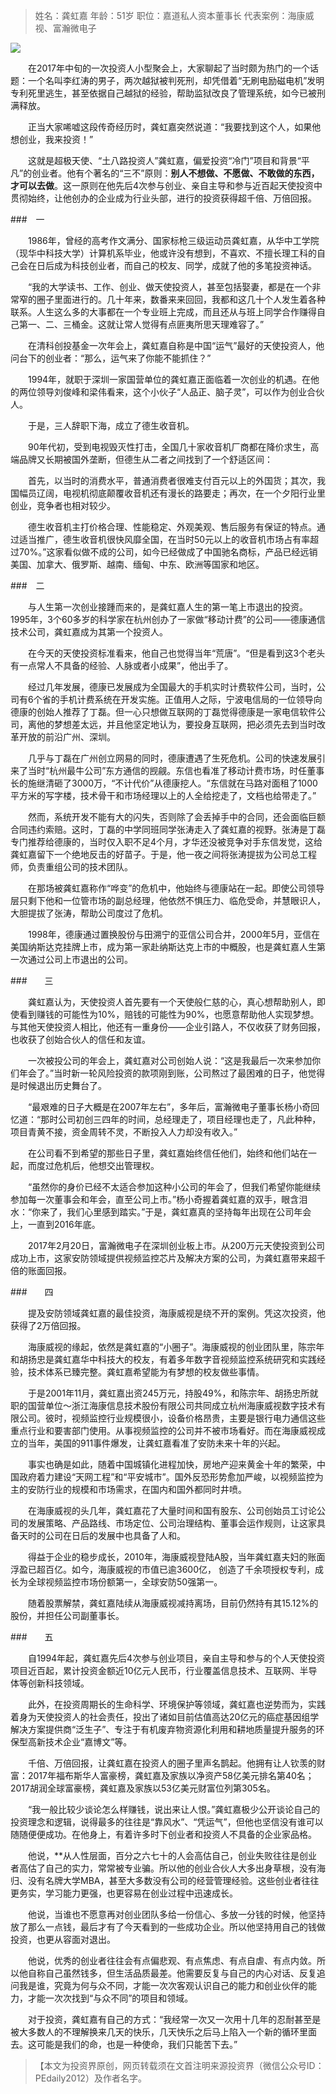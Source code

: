 > 姓名：龚虹嘉
> 年龄：51岁
> 职位：嘉道私人资本董事长
> 代表案例：海康威视、富瀚微电子

![](./_image/2019-04-26-00-07-12.png)

　　在2017年中旬的一次投资人小型聚会上，大家聊起了当时颇为热门的一个话题：一个名叫李红涛的男子，两次越狱被判死刑，却凭借着“无刷电励磁电机”发明专利死里逃生，甚至依据自己越狱的经验，帮助监狱改良了管理系统，如今已被刑满释放。

　　正当大家唏嘘这段传奇经历时，龚虹嘉突然说道：“我要找到这个人，如果他想创业，我来投资！”

　　这就是超极天使、“土八路投资人”龚虹嘉，偏爱投资“冷门”项目和背景“平凡”的创业者。他有个著名的“三不”原则：**别人不想做、不愿做、不敢做的东西，才可以去做**。这一原则在他先后4次参与创业、亲自主导和参与近百起天使投资中贯彻始终，让他创办的企业成为行业头部，进行的投资获得超千倍、万倍回报。

###　一

　　1986年，曾经的高考作文满分、国家标枪三级运动员龚虹嘉，从华中工学院（现华中科技大学）计算机系毕业，他或许没有想到，不喜欢、不擅长理工科的自己会在日后成为科技创业者，而自己的校友、同学，成就了他的多笔投资神话。

　　“我的大学读书、工作、创业、做天使投资人，甚至包括娶妻，都是在一个非常窄的圈子里面进行的。几十年来，数番来来回回，我都和这几十个人发生着各种联系。人生这么多的大事都在一个专业班上完成，而且还从与班上同学合作赚得自己第一、二、三桶金。这就让常人觉得有点匪夷所思天理难容了。”

　　在清科创投基金一次年会上，龚虹嘉自称是中国“运气”最好的天使投资人，他问台下的创业者：“那么，运气来了你能不能抓住？”

　　1994年，就职于深圳一家国营单位的龚虹嘉正面临着一次创业的机遇。在他的两位领导刘俊峰和梁伟看来，这个小伙子“人品正、脑子灵”，可以作为创业合伙人。

　　于是，三人辞职下海，成立了德生收音机。

　　90年代初，受到电视毁灭性打击，全国几十家收音机厂商都在降价求生，高端品牌又长期被国外垄断，但德生从二者之间找到了一个舒适区间：

　　首先，以当时的消费水平，普通消费者很难支付百元以上的外国货；其次，我国幅员辽阔，电视机彻底颠覆收音机还有漫长的路要走；再次，在一个夕阳行业里创业，竞争者也相对较少。

　　德生收音机主打价格合理、性能稳定、外观美观、售后服务有保证的特点。通过适当推广，德生收音机很快风靡全国，在当时50元以上的收音机市场占有率超过70%。”这家看似做不成的公司，如今已经做成了中国驰名商标，产品已经远销美国、加拿大、俄罗斯、越南、缅甸、中东、欧洲等国家和地区。

###　二

　　与人生第一次创业接踵而来的，是龚虹嘉人生的第一笔上市退出的投资。1995年，3个60多岁的科学家在杭州创办了一家做“移动计费”的公司——德康通信技术公司，龚虹嘉成为其第一个投资人。

　　在今天的天使投资标准看来，他自己也觉得当年“荒唐”。“但是看到这3个老头有一点常人不具备的经验、人脉或者小成果”，他出手了。

　　经过几年发展，德康已发展成为全国最大的手机实时计费软件公司，当时，公司有6个省的手机计费系统在开发实施。正值用人之际，宁波电信局的一位领导向德康的创始人推荐了丁磊。但一心只想做互联网的丁磊觉得德康是一家电信软件公司，离他的梦想差太远，并且他坚定地认为，要投身互联网，把必须先去到当时改革开放的前沿广州、深圳。

　　几乎与丁磊在广州创立网易的同时，德康遭遇了生死危机。公司的快速发展引来了当时“杭州最牛公司”东方通信的觊觎。东信也看准了移动计费市场，时任董事长的施继清砸了3000万，“不计代价”从德康挖人。“东信就在马路对面租了1000平方米的写字楼，技术骨干和市场经理以上的人全给挖走了，文档也给带走了。”

　　然而，系统开发不能有大的闪失，否则除了会丢掉手中的合同，还会面临巨额合同违约索赔。这时，丁磊的中学同班同学张涛走入了龚虹嘉的视野。张涛是丁磊专门推荐给德康的，当时仅入职不足4个月，才华还没被竞争对手东信发觉，这给龚虹嘉留下一个绝地反击的好苗子。于是，他一夜之间将张涛提拔为公司总工程师，负责重组公司的技术团队。

　　在那场被龚虹嘉称作“哗变”的危机中，他始终与德康站在一起。即使公司领导层只剩下他和一位管市场的副总经理，他依然不惧压力、临危受命，并慧眼识人，大胆提拔了张涛，帮助公司度过了危机。

　　1998年，德康通过置换股份与田溯宁的亚信公司合并，2000年5月，亚信在美国纳斯达克挂牌上市，成为第一家赴纳斯达克上市的中概股，也是龚虹嘉人生第一次通过公司上市退出的公司。

###　　三

　　龚虹嘉认为，天使投资人首先要有一个天使般仁慈的心，真心想帮助别人，即使看到赚钱的可能性为10%，赔钱的可能性为90%，也愿意帮助他人实现梦想。与其他天使投资人相比，他还有一重身份——企业引路人，不仅收获了财务回报，也收获了创始合伙人的信任和友谊。

　　一次被投公司的年会上，龚虹嘉对公司创始人说：“这是我最后一次来参加你们年会了。”当时新一轮风险投资的款项刚到账，公司熬过了最困难的日子，他觉得是时候退出历史舞台了。

　　“最艰难的日子大概是在2007年左右”，多年后，富瀚微电子董事长杨小奇回忆道：“那时公司初创三四年的时间，总经理走了，项目经理也走了，凡此种种，项目青黄不接，资金周转不灵，不断投入人力却没有收入。”

　　在公司看不到希望的那些日子里，龚虹嘉始终信任他们，始终和他们站在一起，而度过危机后，他想交出管理权。

　　“虽然你的身价已经不太适合参加这种小公司的年会了，但我们希望你能继续参加每一次董事会和年会，直至公司上市。”杨小奇握着龚虹嘉的双手，眼含泪水：“你来了，我们心里感到踏实。”于是，龚虹嘉真的坚持每年出现在公司年会上，一直到2016年底。

　　2017年2月20日，富瀚微电子在深圳创业板上市。从200万元天使投资到公司成功上市，这家安防领域提供视频监控芯片及解决方案的公司，为龚虹嘉带来超千倍的账面回报。

###　　四

　　提及安防领域龚虹嘉的最佳投资，海康威视是绕不开的案例。凭这次投资，他获得了2万倍回报。

　　海康威视的缘起，依然是龚虹嘉的“小圈子”。海康威视的创业团队里，陈宗年和胡扬忠是龚虹嘉华中科技大的校友，有着多年数字音视频监控系统研究和实践经验，技术体系已臻完整。龚虹嘉希望能为有梦想的校友做些事情。

　　于是2001年11月，龚虹嘉出资245万元，持股49%，和陈宗年、胡扬忠所就职的国营单位～浙江海康信息技术股份有限公司共同成立杭州海康威视数字技术有限公司。彼时，视频监控行业规模很小，设备价格昂贵，主要是银行电力通信这些重点行业和要害部门使用。从事视频监控的公司并不被市场看好。而在海康威视成立的当年，美国的911事件爆发，让龚虹嘉看准了安防未来十年的兴起。

　　事实也确是如此，随着中国城镇化进程加快，房地产迎来黄金十年的繁荣，中国政府着力建设“天网工程”和“平安城市”。国外反恐形势愈加严峻，以视频监控为主的安防行业的规模和市场需求，在国内和国外都同时井喷。

　　在海康威视的头几年，龚虹嘉花了大量时间和国有股东、公司创始员工讨论公司的发展策略、产品路线、市场定位、公司治理结构、董事会运作规则，让这家具备天时的公司在日后的发展中也具备了人和。

　　得益于企业的稳步成长，2010年，海康威视登陆A股，当年龚虹嘉夫妇的账面浮盈已超百亿。如今，海康威视的市值已逾3600亿， 创造了千余项授权专利，成长为全球视频监控市场份额第一，全球安防50强第一。

　　随着股票解禁，龚虹嘉陆续从海康威视减持离场，目前仍然持有其15.12%的股份，并担任公司副董事长。

###　　五

　　自1994年起，龚虹嘉先后4次参与创业项目，亲自主导和参与的个人天使投资项目近百起，累计投资金额近10亿元人民币，行业覆盖信息技术、互联网、半导体等创新科技领域。

　　此外，在投资周期长的生命科学、环境保护等领域，龚虹嘉也逆势而为，实践着身为天使投资人的社会责任，投出了诸如目前估值高达20亿元的癌症基因组学解决方案提供商“泛生子”、专注于有机废弃物资源化利用和耕地质量提升服务的环保型高新技术企业“嘉博文”等。

　　千倍、万倍回报，让龚虹嘉在投资人的圈子里声名鹊起。他拥有让人钦羡的财富：2017年福布斯华人富豪榜，龚虹嘉及家族以净资产58亿美元排名第40名；2017胡润全球富豪榜，龚虹嘉及家族以53亿美元财富位列第305名。

　　“我一般比较少谈论怎么样赚钱，说出来让人恨。”龚虹嘉极少公开谈论自己的投资理念和逻辑，说得最多的往往是“靠风水”、“凭运气”，但他也坚信没有谁可以随随便便成功。在他身上，有着许多时下创业者和投资人不具备的企业家品格。

　　他说，**从人性层面，百分之六七十的人会高估自己，创业失败往往是创业者高估了自己的实力，常常被专业骗。所以他的创业合伙人大多出身草根，没有海归、没有名牌大学MBA，甚至大多数没有公司的经营管理经验。这些创业者往往更务实，学习能力更强，也更容易在创业过程中迅速成长。

　　他说，当谁也不愿意再对创业团队多给一份信心、多放一分钱的时候，他坚持放了那么一点钱，最后才有了今天看到的一些成功企业。所以他坚持用自己的钱做投资，也更从容面对退出。

　　他说，优秀的创业者往往会有点偏悲观、有点焦虑、有点自虐、有点内敛。所以他自称自己虽然钱多，但生活品质最差。他需要反复与自己的内心对话、反复追问我是谁，究竟为何与众不同，才能一次次客观认识自己的能力和创业伙伴的能力，才能一次次找到“与众不同”的项目和领域。

　　对于投资，龚虹嘉有自己的方式：“我经常一次又一次用十几年的忍耐甚至是被大多数人的不理解换来几天的快乐，几天快乐之后马上陷入一个新的循环里面去。这可能是我们的命，也是一种使命，我们只能苦下去。”

>【本文为投资界原创，网页转载须在文首注明来源投资界（微信公众号ID：PEdaily2012）及作者名字。